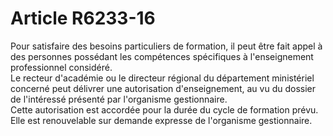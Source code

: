 # Article R6233-16

  
Pour satisfaire des besoins particuliers de formation, il peut être fait appel à des personnes possédant les compétences spécifiques à l'enseignement professionnel considéré.   
Le recteur d'académie ou le directeur régional du département ministériel concerné peut délivrer une autorisation d'enseignement, au vu du dossier de l'intéressé présenté par l'organisme gestionnaire.   
Cette autorisation est accordée pour la durée du cycle de formation prévu. Elle est renouvelable sur demande expresse de l'organisme gestionnaire.